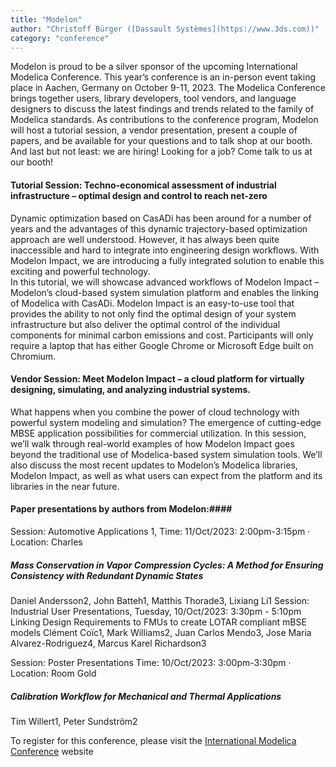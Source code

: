 ```yaml
---
title: "Modelon"
author: "Christoff Bürger ([Dassault Systèmes](https://www.3ds.com))"
category: "conference"
---
```


Modelon is proud to be a silver sponsor of the upcoming International Modelica Conference. This year’s conference is an in-person event taking place in Aachen, Germany on October 9-11, 2023.
The Modelica Conference brings together users, library developers, tool vendors, and language designers to discuss the latest findings and trends related to the family of Modelica standards. 
As contributions to the conference program, Modelon will host a tutorial session, a vendor presentation, present a couple of papers, and be available for your questions and to talk shop at our booth. And last but not least: we are hiring! Looking for a job? Come talk to us at our booth! 
	
#### Tutorial Session: Techno-economical assessment of industrial infrastructure – optimal design and control to reach net-zero 
Dynamic optimization based on CasADi has been around for a number of years and the advantages of this dynamic trajectory-based optimization approach are well understood. However, it has always been quite inaccessible and hard to integrate into engineering design workflows. With Modelon Impact, we are introducing a fully integrated solution to enable this exciting and powerful technology.  
In this tutorial, we will showcase advanced workflows of Modelon Impact – Modelon’s cloud-based system simulation platform and enables the linking of Modelica with CasADi. Modelon Impact is an easy-to-use tool that provides the ability to not only find the optimal design of your system infrastructure but also deliver the optimal control of the individual components for minimal carbon emissions and cost. Participants will only require a laptop that has either Google Chrome or Microsoft Edge built on Chromium. 

#### Vendor Session: Meet Modelon Impact – a cloud platform for virtually designing, simulating, and analyzing industrial systems. 
What happens when you combine the power of cloud technology with powerful system modeling and simulation? The emergence of cutting-edge MBSE application possibilities for commercial utilization. In this session, we’ll walk through real-world examples of how Modelon Impact goes beyond the traditional use of Modelica-based system simulation tools. We’ll also discuss the most recent updates to Modelon’s Modelica libraries, Modelon Impact, as well as what users can expect from the platform and its libraries in the near future. 

#### Paper presentations by authors from Modelon:####
Session: Automotive Applications 1,
Time: 11/Oct/2023: 2:00pm-3:15pm · Location: Charles
##### Mass Conservation in Vapor Compression Cycles: A Method for Ensuring Consistency with Redundant Dynamic States
Daniel Andersson2, John Batteh1, Matthis Thorade3, Lixiang Li1
Session: Industrial User Presentations, 
Tuesday, 10/Oct/2023: 3:30pm - 5:10pm
Linking Design Requirements to FMUs to create LOTAR compliant mBSE models
Clément Coïc1, Mark Williams2, Juan Carlos Mendo3, Jose Maria Alvarez-Rodriguez4, Marcus Karel Richardson3

Session: Poster Presentations
Time: 10/Oct/2023: 3:00pm-3:30pm · Location: Room Gold
##### Calibration Workflow for Mechanical and Thermal Applications
Tim Willert1, Peter Sundström2

To register for this conference, please visit the [International Modelica Conference](https://2023.international.conference.modelica.org/registration.html) website
